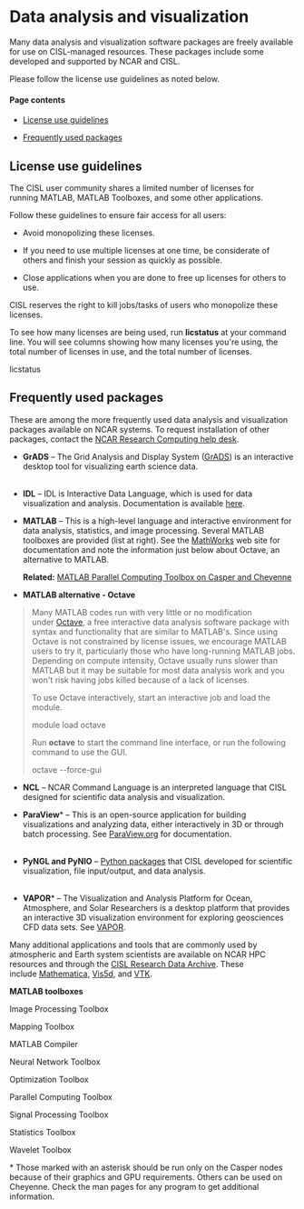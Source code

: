 # Data analysis and visualization

Many data analysis and visualization software packages are freely
available for use on CISL-managed resources. These packages include some
developed and supported by NCAR and CISL.

Please follow the license use guidelines as noted below.

#### Page contents

- [License use guidelines](#Dataanalysisandvisualization-guidelines)

- [Frequently used packages](#Dataanalysisandvisualization-Frequently)

## License use guidelines

The CISL user community shares a limited number of licenses for
running MATLAB, MATLAB Toolboxes, and some other applications.

Follow these guidelines to ensure fair access for all users:

- Avoid monopolizing these licenses.

- If you need to use multiple licenses at one time, be considerate of
  others and finish your session as quickly as possible.

- Close applications when you are done to free up licenses for others to
  use.

CISL reserves the right to kill jobs/tasks of users who monopolize these
licenses.

To see how many licenses are being used, run **licstatus** at your
command line. You will see columns showing how many licenses you're
using, the total number of licenses in use, and the total number of
licenses.

licstatus

## Frequently used packages

These are among the more frequently used data analysis and visualization
packages available on NCAR systems. To request installation of other
packages, contact the [<u>NCAR Research Computing help
desk</u>](https://rchelp.ucar.edu/).

- **GrADS** – The Grid Analysis and Display System
  ([GrADS](http://cola.gmu.edu/grads/)) is an interactive desktop tool
  for visualizing earth science data.  
   

- **IDL** – IDL is Interactive Data Language, which is used for data
  visualization and analysis. Documentation is
  available [here](https://www.harrisgeospatial.com/Software-Technology/IDL).

- **MATLAB** – This is a high-level language and interactive environment
  for data analysis, statistics, and image processing. Several MATLAB
  toolboxes are provided (list at right). See
  the [MathWorks](https://www.mathworks.com/products/matlab/) web site
  for documentation and note the information just below about Octave, an
  alternative to MATLAB.  
    
  **Related:** [MATLAB Parallel Computing Toolbox on Casper and
  Cheyenne](file:////display/RC/MATLAB+Parallel+Computing+Toolbox+on+Casper+and+Cheyenne)

- **MATLAB alternative - Octave**

> Many MATLAB codes run with very little or no modification
> under [Octave](https://www.gnu.org/software/octave/), a free
> interactive data analysis software package with syntax and
> functionality that are similar to MATLAB's. Since using Octave is not
> constrained by license issues, we encourage MATLAB users to try it,
> particularly those who have long-running MATLAB jobs. Depending on
> compute intensity, Octave usually runs slower than MATLAB but it may
> be suitable for most data analysis work and you won't risk having jobs
> killed because of a lack of licenses.
>
> To use Octave interactively, start an interactive job and load the
> module.
>
> module load octave
>
> Run **octave** to start the command line interface, or run the
> following command to use the GUI.
>
> octave --force-gui

- **NCL** – NCAR Command Language is an interpreted language that CISL
  designed for scientific data analysis and visualization.

- **ParaView**\* – This is an open-source application for building
  visualizations and analyzing data, either interactively in 3D or
  through batch processing.
  See [ParaView.org](http://www.paraview.org/) for documentation.  
   

- **PyNGL and PyNIO** – [Python
  packages](http://www.pyngl.ucar.edu/) that CISL developed for
  scientific visualization, file input/output, and data analysis.  
   

- **VAPOR**\* – The Visualization and Analysis Platform for Ocean,
  Atmosphere, and Solar Researchers is a desktop platform that provides
  an interactive 3D visualization environment for exploring geosciences
  CFD data sets. See [VAPOR](https://www.vapor.ucar.edu/).

Many additional applications and tools that are commonly used by
atmospheric and Earth system scientists are available on NCAR HPC
resources and through the [CISL Research Data
Archive](https://rda.ucar.edu/). These
include [Mathematica](http://www.wolfram.com/mathematica/), [Vis5d](http://vis5d.sourceforge.net/),
and [VTK](https://vtk.org/).

**MATLAB toolboxes**

Image Processing Toolbox

Mapping Toolbox

MATLAB Compiler

Neural Network Toolbox

Optimization Toolbox

Parallel Computing Toolbox

Signal Processing Toolbox

Statistics Toolbox

Wavelet Toolbox

\* Those marked with an asterisk should be run only on the Casper nodes
because of their graphics and GPU requirements. Others can be used on
Cheyenne. Check the man pages for any program to get additional
information.
